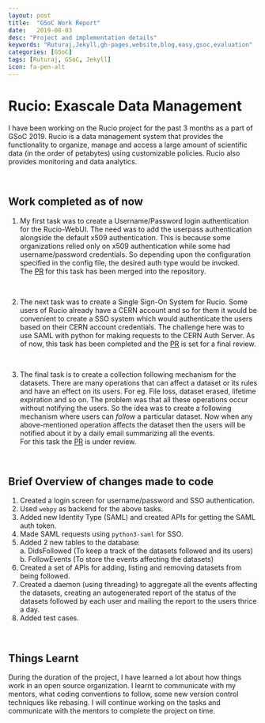 ```yaml
---
layout: post
title:  "GSoC Work Report"
date:   2019-08-03
desc: "Project and implementation details"
keywords: "Ruturaj,Jekyll,gh-pages,website,blog,easy,gsoc,evaluation"
categories: [GSoC]
tags: [Ruturaj, GSoC, Jekyll]
icon: fa-pen-alt
---
```


# **Rucio: Exascale Data Management**
I have been working on the Rucio project for the past 3 months as a part of GSoC 2019. Rucio is a data management system that provides the functionality to organize, manage and access a large amount of scientific data (in the order of petabytes) using customizable policies. Rucio also provides monitoring and data analytics.

<br>

## **Work completed as of now**
1. My first task was to create a Username/Password login authentication for the Rucio-WebUI.
The need was to add the userpass authentication alongside the default x509 authentication. This is because some organizations relied only on x509 authentication while some had username/password credentials. So depending upon the configuration specified in the config file, the desired auth type would be invoked.  
The [PR](https://github.com/rucio/rucio/pull/2615) for this task has been merged into the repository.
<br>

2. The next task was to create a Single Sign-On System for Rucio. Some users of Rucio already have a CERN account and so for them it would be convenient to create a SSO system which would authenticate the users based on their CERN account credentials. The challenge here was to use SAML with python for making requests to the CERN Auth Server. 
As of now, this task has been completed and the [PR](https://github.com/rucio/rucio/pull/2689) is set for a final review.
<br>

3. The final task is to create a collection following mechanism for the datasets. There are many operations that can affect a dataset or its rules and have an effect on its users. For eg. File loss, dataset erased, lifetime expiration and so on. The problem was that all these operations occur without notifying the users. So the idea was to create a following mechanism where users can *follow* a particular dataset. Now when any above-mentioned operation affects the dataset then the users will be notified about it by a daily email summarizing all the events.  
For this task the [PR](https://github.com/rucio/rucio/pull/2735) is under review.
<br>

## **Brief Overview of changes made to code**
1. Created a login screen for username/password and SSO authentication.
2. Used `webpy` as backend for the above tasks.
3. Added new Identity Type (SAML) and created APIs for getting the SAML auth token. 
4. Made SAML requests using `python3-saml` for SSO.
5. Added 2 new tables to the database:  
  a. DidsFollowed (To keep a track of the datasets followed and its users)  
  b. FollowEvents (To store the events affecting the datasets)  
6. Created a set of APIs for adding, listing and removing datasets from being followed.
7. Created a daemon (using threading) to aggregate all the events affecting the datasets, creating an autogenerated report of the status of the datasets followed by each user and mailing the report to the users thrice a day.
8. Added test cases.
<br>

## **Things Learnt**
During the duration of the project, I have learned a lot about how things work in an open source organization. I learnt to communicate with my mentors, what coding conventions to follow, some new version control techniques like rebasing. I will continue working on the tasks and communicate with the mentors to complete the project on time.